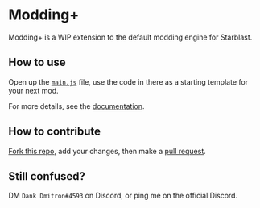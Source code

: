 # Modding+

Modding+ is a WIP extension to the default modding engine for Starblast. 

## How to use

Open up the [`main.js`](/main.js) file, use the code in there as a starting template for your next mod.

For more details, see the [documentation](/docs.md).

## How to contribute

[Fork this repo](https://github.com/dpleshkov/starblast-modding-plus/fork), add your changes, then make a [pull request](https://github.com/dpleshkov/starblast-modding-plus/pulls).


## Still confused?

DM `Dank Dmitron#4593` on Discord, or ping me on the official Discord.
